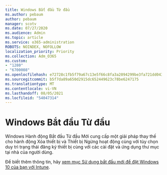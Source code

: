 ```yaml
---
title: Windows Bắt đầu Từ đầu
ms.author: pebaum
author: pebaum
manager: scotv
ms.date: 07/27/2020
ms.audience: Admin
ms.topic: article
ms.service: o365-administration
ROBOTS: NOINDEX, NOFOLLOW
localization_priority: Priority
ms.collection: Adm_O365
ms.custom:
- "1280"
- "6700008"
ms.openlocfilehash: e72728c1fb5f79a67c13e5f66c8fa3a2094299be3fa721dd043e549fe0dff278
ms.sourcegitcommit: b5f7da89a650d2915dc652449623c78be6247175
ms.translationtype: MT
ms.contentlocale: vi-VN
ms.lasthandoff: 08/05/2021
ms.locfileid: "54047314"
---
```

# <a name="windows-fresh-start"></a>Windows Bắt đầu Từ đầu

Windows Hành động Bắt đầu Từ đầu Mới cung cấp một giải pháp thay thế cho hành động Xóa thiết bị và Thiết bị Ngừng hoạt động cùng với tùy chọn duy trì trạng thái đăng ký thiết bị cùng với các cài đặt và ứng dụng thư mục tại nhà của người dùng.

Để biết thêm thông tin, hãy [xem mục Sử dụng bắt đầu mới để đặt Windows 10 của bạn với Intune](https://docs.microsoft.com/intune/device-fresh-start).